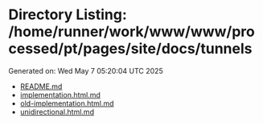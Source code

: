 # Directory Listing: /home/runner/work/www/www/processed/pt/pages/site/docs/tunnels
Generated on: Wed May  7 05:20:04 UTC 2025

- [README.md](README.md)
- [implementation.html.md](implementation.html.md)
- [old-implementation.html.md](old-implementation.html.md)
- [unidirectional.html.md](unidirectional.html.md)
